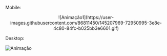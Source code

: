 
 
Mobile:
 
 

<p align="center">
<img>![Animação1](https://user-images.githubusercontent.com/86811450/145207969-72950995-3e8e-4c80-84fc-b025bb3e6601.gif)</img>
 </p>
 
  
Desktop:

![Animação](https://user-images.githubusercontent.com/86811450/145207387-7447d8fe-54d9-41a2-a669-a7489d2846cf.gif)


